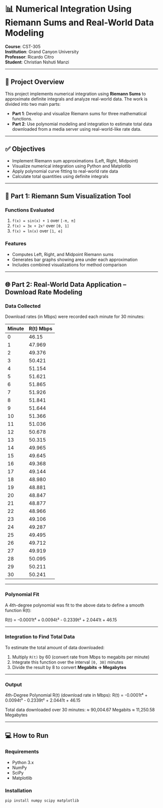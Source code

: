 # 📊 Numerical Integration Using Riemann Sums and Real-World Data Modeling

**Course**: CST-305  
**Institution**: Grand Canyon University  
**Professor**: Ricardo Citro  
**Student**: Christian Nshuti Manzi  

---

## 📘 Project Overview

This project implements numerical integration using **Riemann Sums** to approximate definite integrals and analyze real-world data. The work is divided into two main parts:

- **Part 1**: Develop and visualize Riemann sums for three mathematical functions.
- **Part 2**: Use polynomial modeling and integration to estimate total data downloaded from a media server using real-world-like rate data.

---

## ✅ Objectives

- Implement Riemann sum approximations (Left, Right, Midpoint)
- Visualize numerical integration using Python and Matplotlib
- Apply polynomial curve fitting to real-world rate data
- Calculate total quantities using definite integrals

---

## 🔢 Part 1: Riemann Sum Visualization Tool

### Functions Evaluated

1. `f(x) = sin(x) + 1` over `[-π, π]`
2. `f(x) = 3x + 2x²` over `[0, 1]`
3. `f(x) = ln(x)` over `[1, e]`

### Features

- Computes Left, Right, and Midpoint Riemann sums
- Generates bar graphs showing area under each approximation
- Includes combined visualizations for method comparison

---

## 🌐 Part 2: Real-World Data Application – Download Rate Modeling

### Data Collected

Download rates (in Mbps) were recorded each minute for 30 minutes:

| Minute | R(t) Mbps |
|--------|-----------|
| 0      | 46.15     |
| 1      | 47.969    |
| 2      | 49.376    |
| 3      | 50.421    |
| 4      | 51.154    |
| 5      | 51.621    |
| 6      | 51.865    |
| 7      | 51.926    |
| 8      | 51.841    |
| 9      | 51.644    |
| 10     | 51.366    |
| 11     | 51.036    |
| 12     | 50.678    |
| 13     | 50.315    |
| 14     | 49.965    |
| 15     | 49.645    |
| 16     | 49.368    |
| 17     | 49.144    |
| 18     | 48.980    |
| 19     | 48.881    |
| 20     | 48.847    |
| 21     | 48.877    |
| 22     | 48.966    |
| 23     | 49.106    |
| 24     | 49.287    |
| 25     | 49.495    |
| 26     | 49.712    |
| 27     | 49.919    |
| 28     | 50.095    |
| 29     | 50.211    |
| 30     | 50.241    |

---

### Polynomial Fit

A 4th-degree polynomial was fit to the above data to define a smooth function R(t):

R(t) = -0.0001t⁴ + 0.0094t³ - 0.2339t² + 2.0441t + 46.15


---

### Integration to Find Total Data

To estimate the total amount of data downloaded:

1. Multiply `R(t)` by 60 (convert rate from Mbps to megabits per minute)
2. Integrate this function over the interval `[0, 30]` minutes
3. Divide the result by 8 to convert **Megabits → Megabytes**

---

### Output

4th-Degree Polynomial R(t) (download rate in Mbps):
R(t) = -0.0001t⁴ + 0.0094t³ - 0.2339t² + 2.0441t + 46.15

Total data downloaded over 30 minutes:
≈ 90,004.67 Megabits
≈ 11,250.58 Megabytes


---

## 💻 How to Run

### Requirements

- Python 3.x
- NumPy
- SciPy
- Matplotlib

### Installation

```bash
pip install numpy scipy matplotlib
